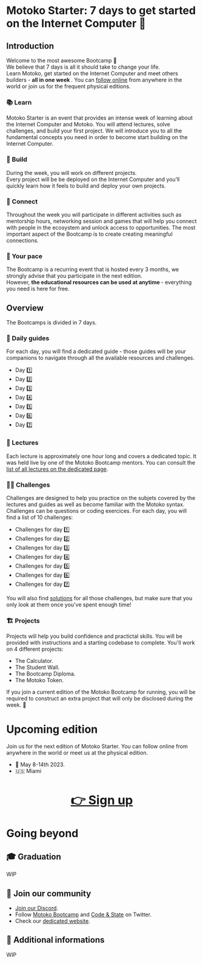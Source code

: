 # Motoko Starter: 7 days to get started on the Internet Computer 🏁 
## Introduction
Welcome to the most awesome Bootcamp 👋 <br/>
We believe that 7 days is all it should take to change your life. <br/>
Learn Motoko, get started on the Internet Computer and meet others builders - <b> all in one week </b>. 
You can [follow online](https://discord.gg/JS9g2ahtDs) from anywhere in the world or join us for the frequent physical editions. 
### 📚 Learn 
Motoko Starter is an event that provides an intense week of learning about the Internet Computer and Motoko. You will attend lectures, solve challenges, and build your first project. We will introduce you to all the fundamental concepts you need in order to become start building on the Internet Computer.
### 👷 Build 
During the week, you will work on different projects. <br/> Every project will be  be deployed on the Internet Computer and you’ll quickly learn how it feels to build and deploy your own projects.
### 🍻 Connect 
Throughout the week you will participate in different activities such as mentorship hours, networking session and games that will help you connect with people in the ecosystem and unlock access to opportunities. The most important aspect of the Bootcamp is to create creating meaningful connections.
### 🌱 Your pace
The Bootcamp is a recurring event that is hosted every 3 months, we strongly advise that you participate in the next edition. <br/>
However, <b> the educational resources can be used at anytime </b> - everything you need is here for free. 
## Overview
The Bootcamps is divided in 7 days. 
### 📜 Daily guides
For each day, you will find a dedicated guide - those guides will be your companions to navigate through all the available resources and challenges.
- Day 1️⃣ 
- Day 2️⃣ 
- Day 3️⃣ 
- Day 4️⃣ 
- Day 5️⃣ 
- Day 6️⃣ 
- Day 7️⃣
### 🍿 Lectures
Each lecture is approximately one hour long and covers a dedicated topic. It was held live by one of the Motoko Bootcamp mentors.
You can consult the [list of all lectures on the dedicated page](./lectures/LECTURES.MD).
### 🧑‍💻 Challenges 
Challenges are designed to help you practice on the subjets covered by the lectures and guides as well as become familiar with the Motoko syntax. Challenges can be questions or coding exercices.
For each day, you will find a list of 10 challenges:
- Challenges for day 1️⃣ 
- Challenges for day 2️⃣ 
- Challenges for day 3️⃣
- Challenges for day 4️⃣ 
- Challenges for day 5️⃣ 
- Challenges for day 6️⃣ 
- Challenges for day 7️⃣

You will also find [solutions](/challenges/solutions/SOLUTION.MD) for all those challenges, but make sure that you only look at them once you've spent enough time!
### 🏗️ Projects
Projects will help you build confidence and practictal skills. You will be provided with instructions and a starting codebase to complete. 
You'll work on 4 different projects:
- The Calculator.
- The Student Wall.
- The Bootcamp Diploma.
- The Motoko Token.

If you join a current edition of the Motoko Bootcamp for running, you will be required to construct an extra project that will only be disclosed during the week. 🤫 
#   Upcoming edition
Join us for the next edition of Motoko Starter. You can follow online from anywhere in the world or meet us at the physical edition. 
- 📆 May 8-14th 2023.
- 🇺🇸  Miami 
<br/> 
<p align="center">  <a style="font-weight: bold; font-size:xx-large;" href="https://forms.gle/E6L7dytdzhVJ5bVK8"> 👉 Sign up </a> </p>

# Going beyond
## 🎓 Graduation
WIP
## 👦 Join our community
- [Join our Discord](https://discord.gg/JS9g2ahtDs).
- Follow [Motoko Bootcamp](https://twitter.com/MotokoSchool) and [Code & State](https://twitter.com/codeandstate) on Twitter. 
- Check our [dedicated website](https://motokobootcamp.com/).
## 💁 Additional informations
WIP
